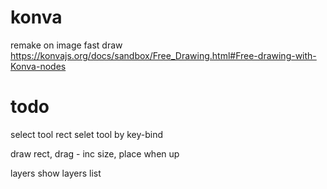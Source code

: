# konva
remake on image fast draw
https://konvajs.org/docs/sandbox/Free_Drawing.html#Free-drawing-with-Konva-nodes

# todo
select tool
  rect
selet tool by key-bind

draw
  rect, drag - inc size, place when up

layers
  show layers list